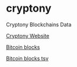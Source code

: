 # cryptony

Cryptony Blockchains Data

[Cryptony Website](https://cryptony.app)


[Bitcoin blocks](bitcoin-blocks)

[Bitcoin blocks tsv](bitcoin-blocks/tsv)